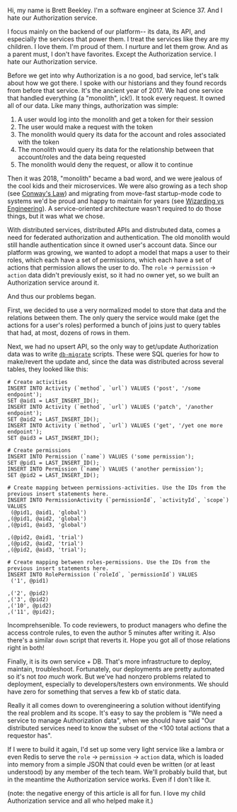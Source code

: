 Hi, my name is Brett Beekley. I'm a software engineer at Science 37. And I hate our Authorization service.

I focus mainly on the backend of our platform-- its data, its API, and especially the services that power them. I treat the services like they are my children. I love them. I'm proud of them. I nurture and let them grow. And as a parent must, I don't have favorites. Except the Authorization service. I hate our Authorization service.

Before we get into why Authorization is a no good, bad service, let's talk about how we got there. I spoke with our historians and they found records from before that service. It's the ancient year of 2017. We had one service that handled everything (a "monolith", ick!). It took every request. It owned all of our data. Like many things, authorization was simple:

1. A user would log into the monolith and get a token for their session
2. The user would make a request with the token
3. The monolith would query its data for the account and roles associated with the token
4. The monolith would query its data for the relationship between that account/roles and the data being requested
5. The monolith would deny the request, or allow it to continue

Then it was 2018, "monolith" became a bad word, and we were jealous of the cool kids and their microservices. We were also growing as a tech shop (see [Conway's Law](https://en.wikipedia.org/wiki/Conway%27s_law)) and migrating from move-fast startup-mode code to systems we'd be proud and happy to maintain for years (see [Wizarding vs Engineering](https://www.tedinski.com/2018/03/20/wizarding-vs-engineering.html)). A service-oriented architecture wasn't required to do those things, but it was what we chose.

With distributed services, distributed APIs and distrubuted data, comes a need for federated authorization and authentication. The old monolith would still handle authentication since it owned user's account data. Since our platform was growing, we wanted to adopt a model that maps a user to their roles, which each have a set of permissions, which each have a set of actions that permission allows the user to do. The `role` -> `permission` -> `action` data didn't previously exist, so it had no owner yet, so we built an Authorization service around it.

And thus our problems began.

First, we decided to use a very normalized model to store that data and the relations between them. The only query the service would make (get the actions for a user's roles) performed a bunch of joins just to query tables that had, at most, dozens of rows in them.

Next, we had no upsert API, so the only way to get/update Authorization data was to write [`db-migrate`](https://www.npmjs.com/package/db-migrate) scripts. These were SQL queries for how to make/revert the update and, since the data was distributed across several tables, they looked like this:

```
# Create activities
INSERT INTO Activity (`method`, `url`) VALUES ('post', '/some endpoint');
SET @aid1 = LAST_INSERT_ID();
INSERT INTO Activity (`method`, `url`) VALUES ('patch', '/another endpoint');
SET @aid2 = LAST_INSERT_ID();
INSERT INTO Activity (`method`, `url`) VALUES ('get', '/yet one more endpoint');
SET @aid3 = LAST_INSERT_ID();

# Create permissions
INSERT INTO Permission (`name`) VALUES ('some permission');
SET @pid1 = LAST_INSERT_ID();
INSERT INTO Permission (`name`) VALUES ('another permission');
SET @pid2 = LAST_INSERT_ID();

# Create mapping between permissions-activities. Use the IDs from the previous insert statements here.
INSERT INTO PermissionActivity (`permissionId`, `activityId`, `scope`) VALUES
 (@pid1, @aid1, 'global')
,(@pid1, @aid2, 'global')
,(@pid1, @aid3, 'global')

,(@pid2, @aid1, 'trial')
,(@pid2, @aid2, 'trial')
,(@pid2, @aid3, 'trial');

# Create mapping between roles-permissions. Use the IDs from the previous insert statements here.
INSERT INTO RolePermission (`roleId`, `permissionId`) VALUES
 ('1', @pid1)

,('2', @pid2)
,('3', @pid2)
,('10', @pid2)
,('11', @pid2);
```

Incomprehsenible. To code reviewers, to product managers who define the access controle rules, to even the author 5 minutes after writing it. Also there's a similar `down` script that reverts it. Hope you got all of those relations right in both!

Finally, it is its own service + DB. That's more infrastructure to deploy, maintain, troubleshoot. Fortunately, our deployments are pretty automated so it's not *too much* work. But we've had nonzero problems related to deployment, especially to developers/testers own environments. We should have zero for something that serves a few kb of static data. 

Really it all comes down to overengineering a solution without identifying the real problem and its scope. It's easy to say the problem is "We need a service to manage Authorization data", when we should have said "Our distributed services need to know the subset of the <100 total actions that a requestor has".

If I were to build it again, I'd set up some very light service like a lambra or even Redis to serve the `role` -> `permission` -> `action` data, which is loaded into memory from a simple JSON that could even be written (or at least understood) by any member of the tech team. We'll probably build that, but in the meantime the Authorization service works. Even if I don't like it.

(note: the negative energy of this article is all for fun. I love my child Authorization service and all who helped make it.)
